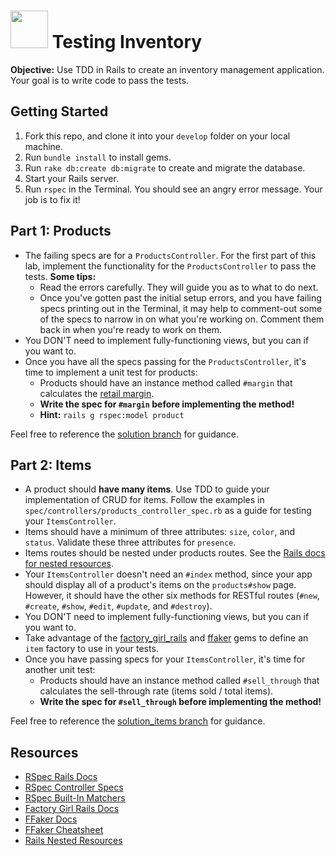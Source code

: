 # <img src="https://cloud.githubusercontent.com/assets/7833470/10899314/63829980-8188-11e5-8cdd-4ded5bcb6e36.png" height="60"> Testing Inventory

**Objective:** Use TDD in Rails to create an inventory management application. Your goal is to write code to pass the tests.

## Getting Started

1. Fork this repo, and clone it into your `develop` folder on your local machine.
2. Run `bundle install` to install gems.
3. Run `rake db:create db:migrate` to create and migrate the database.
4. Start your Rails server.
5. Run `rspec` in the Terminal. You should see an angry error message. Your job is to fix it!

## Part 1: Products

* The failing specs are for a `ProductsController`. For the first part of this lab, implement the functionality for the `ProductsController` to pass the tests. **Some tips:**
  * Read the errors carefully. They will guide you as to what to do next.
  * Once you've gotten past the initial setup errors, and you have failing specs printing out in the Terminal, it may help to comment-out some of the specs to narrow in on what you're working on. Comment them back in when you're ready to work on them.
* You DON'T need to implement fully-functioning views, but you can if you want to.
* Once you have all the specs passing for the `ProductsController`, it's time to implement a unit test for products:
  * Products should have an instance method called `#margin` that calculates the <a href="http://retail.about.com/od/glossary/g/margin.htm" target="_blank">retail margin</a>.
  * **Write the spec for `#margin` before implementing the method!**
  * **Hint:** `rails g rspec:model product`

Feel free to reference the [solution branch](https://github.com/sf-wdi-24/testing_inventory/tree/solution) for guidance.

## Part 2: Items

* A product should **have many items**. Use TDD to guide your implementation of CRUD for items. Follow the examples in `spec/controllers/products_controller_spec.rb` as a guide for testing your `ItemsController`.
* Items should have a minimum of three attributes: `size`, `color`, and `status`. Validate these three attributes for `presence`.
* Items routes should be nested under products routes. See the <a href="http://guides.rubyonrails.org/routing.html#nested-resources" target="_blank">Rails docs for nested resources</a>.
* Your `ItemsController` doesn't need an `#index` method, since your app should display all of a product's items on the `products#show` page. However, it should have the other six methods for RESTful routes (`#new`, `#create`, `#show`, `#edit`, `#update`, and `#destroy`).
* You DON'T need to implement fully-functioning views, but you can if you want to.
* Take advantage of the <a href="https://github.com/thoughtbot/factory_girl_rails" target="_blank">factory_girl_rails</a> and <a href="https://github.com/ffaker/ffaker" target="_blank">ffaker</a> gems to define an `item` factory to use in your tests.
* Once you have passing specs for your `ItemsController`, it's time for another unit test:
  * Products should have an instance method called `#sell_through` that calculates the sell-through rate (items sold / total items).
  * **Write the spec for `#sell_through` before implementing the method!**

Feel free to reference the [solution_items branch](https://github.com/sf-wdi-24/testing_inventory/tree/solution_items) for guidance.

## Resources

* <a href="https://github.com/rspec/rspec-rails" target="_blank">RSpec Rails Docs</a>
* <a href="https://www.relishapp.com/rspec/rspec-rails/docs/controller-specs" target="_blank">RSpec Controller Specs</a>
* <a href="https://www.relishapp.com/rspec/rspec-expectations/docs/built-in-matchers" target="_blank">RSpec Built-In Matchers</a>
* <a href="https://github.com/thoughtbot/factory_girl_rails" target="_blank">Factory Girl Rails Docs</a>
* <a href="https://github.com/ffaker/ffaker" target="_blank">FFaker Docs</a>
* <a href="http://ricostacruz.com/cheatsheets/ffaker.html" target="_blank">FFaker Cheatsheet</a>
* <a href="http://guides.rubyonrails.org/routing.html#nested-resources" target="_blank">Rails Nested Resources</a>
